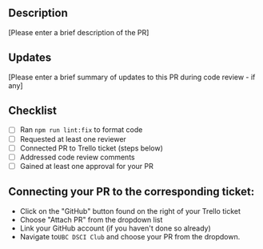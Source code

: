## Description

[Please enter a brief description of the PR]

## Updates

[Please enter a brief summary of updates to this PR during code review - if any]

## Checklist

- [ ] Ran `npm run lint:fix` to format code
- [ ] Requested at least one reviewer
- [ ] Connected PR to Trello ticket (steps below)
- [ ] Addressed code review comments
- [ ] Gained at least one approval for your PR

## Connecting your PR to the corresponding ticket:
- Click on the "GitHub" button found on the right of your Trello ticket
- Choose "Attach PR" from the dropdown list
- Link your GitHub account (if you haven't done so already)
- Navigate to`UBC DSCI Club` and choose your PR from the dropdown. 
